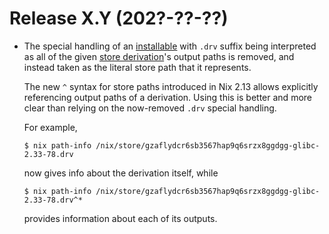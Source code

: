 # Release X.Y (202?-??-??)

* The special handling of an [installable](../command-ref/new-cli/nix.md#installables) with `.drv` suffix being interpreted as all of the given [store derivation](../glossary.md#gloss-store-derivation)'s output paths is removed, and instead taken as the literal store path that it represents.

  The new `^` syntax for store paths introduced in Nix 2.13 allows explicitly referencing output paths of a derivation.
  Using this is better and more clear than relying on the now-removed `.drv` special handling.

  For example,
  ```shell-session
  $ nix path-info /nix/store/gzaflydcr6sb3567hap9q6srzx8ggdgg-glibc-2.33-78.drv
  ```

  now gives info about the derivation itself, while

  ```shell-session
  $ nix path-info /nix/store/gzaflydcr6sb3567hap9q6srzx8ggdgg-glibc-2.33-78.drv^*
  ```
  provides information about each of its outputs.
